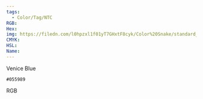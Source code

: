 ```yaml
---
tags:
  - Color/Tag/NTC
RGB:
Hex:
img: https://filedn.com/l0hpzxl1f01yT7GHxtF8cyk/Color%20Snake/standard_csv_to_svg/%23/055989.svg
CMYK:
HSL:
Name:
---
```

Venice Blue
```palette
#055989
```
RGB
